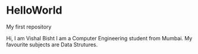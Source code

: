 # HelloWorld
My first repository

Hi, I am Vishal Bisht
I am a Computer Engineering student from Mumbai.
My favourite subjects are Data Strutures.
